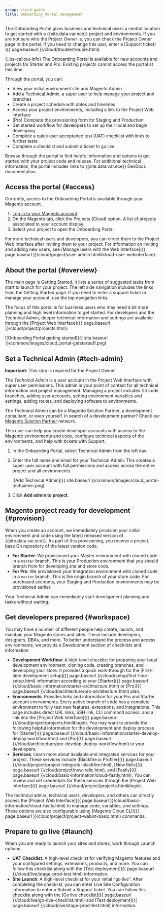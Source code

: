 ```yaml
---
group: cloud-guide
title: Onboarding Portal management
---
```


The Onboarding Portal gives business and technical users a central location to get started with a {{site.data.var.ece}} project and environments. If you are not sure who the Project Owner is, you can check the Project Owner page in the portal. If you need to change this user, enter a [Support ticket]({{ page.baseurl }}/cloud/trouble/trouble.html).

{:.bs-callout-info}
The Onboarding Portal is available for new accounts and projects for Starter and Pro. Existing projects cannot access the portal at this time.

Through the portal, you can:

*  View your initial environment site and Magento Admin
*  Add a Technical Admin, a super user to help manage your project and branches
*  Create a project schedule with dates and timelines
*  Access your project environments, including a link to the Project Web Interface
*  (Pro) Complete the provisioning form for Staging and Production
*  Get started workflow for developers to set up their local and begin developing
*  Complete a quick user acceptance test (UAT) checklist with links to further tests
*  Complete a checklist and submit a ticket to go live

Browse through the portal to find helpful information and options to get started with your project code and release. For additional technical information, the portal includes links to {{site.data.var.ece}} DevDocs documentation.

## Access the portal {#access}

Currently, access to the Onboarding Portal is available through your Magento account.

1. [Log in to your Magento account](https://account.magento.com).
1. On the Magento tab, click the Projects (Cloud) option. A list of projects associated to your account display.
1. Select your project to open the Onboarding Portal.

For more technical users and developers, you can direct them to the Project Web Interface after inviting them to your project. For information on inviting and adding new users, see [Manage users with the Web Interface]({{ page.baseurl }}/cloud/project/user-admin.html#cloud-user-webinterface).

<!-- for future use: http://cloud.magento.com -->

## About the portal {#overview}

The main page is Getting Started. It lists a series of suggested tasks from start to launch for your project. The left side navigation includes the links from the Getting Started page. If you need to enter a support ticket or manage your account, use the top navigation links.

The focus of this portal is for business users who may need a bit more planning and high level information to get started. For developers and the Technical Admin, deeper technical information and settings are available through the [Project Web Interface]({{ page.baseurl }}/cloud/project/projects.html).

![Onboarding Portal getting started]({{ site.baseurl }}/common/images/cloud_portal-getstarted1.png)

## Set a Technical Admin {#tech-admin}

**Important:** This step is required for the Project Owner.

The _Technical Admin_ is a user account in the Project Web Interface with super user permissions. This admin is your point of contact for all technical information and project management. Managing a project includes Git code branches, adding user accounts, setting environment variables and settings, adding routes, and deploying software to environments.

The Technical Admin can be a Magento Solution Partner, a development consultant, or even yourself. In search of a development partner? Check our [Magento Solution Partner](https://magento.com/find-a-partner) network.

This user can help you create developer accounts with access to the Magento environments and code, configure technical aspects of the environments, and help with tickets with Support.

1. In the Onboarding Portal, select Technical Admin from the left nav.
1. Enter the full name and email for your Technical Admin. This creates a super user account with full permissions and access across the entire project and all environments.

   ![Add Technical Admin]({{ site.baseurl }}/common/images/cloud_portal-techadmin.png)

1. Click **Add admin to project**.

## Magento project ready for development {#provision}

When you create an account, we immediately provision your initial environment and code using the latest released version of {{site.data.var.ece}}. As part of this provisioning, you receive a project, base Git repository of the latest version code,

*  **For Starter**: We provisioned your Master environment with cloned code in a `master` branch. This is your Production environment that you should branch from for developing site and store code.
*  **For Pro**: We provisioned your Integration environment with cloned code in a `master` branch. This is the origin branch of your store code. For purchased accounts, your Staging and Production environments may be provisioned earlier.

Your Technical Admin can immediately start development planning and tasks without waiting.

## Get developers prepared {#workspace}

You may have a number of different people help create, launch, and maintain your Magento stores and sites. These include developers, designers, DBAs, and more. To better understand the process and access environments, we provide a Development section of checklists and information:

*  **Development Workflow**: A high-level checklist for preparing your local development environment, cloning code, creating branches, and developing your store. It provides a quick walk-through for the [First-time development setup]({{ page.baseurl }}/cloud/setup/first-time-setup.html) information according to your [Starter]({{ page.baseurl }}/cloud/basic-information/starter-architecture.html) or [Pro]({{ page.baseurl }}/cloud/architecture/pro-architecture.html) plan.
*  **Environments**: Provides links and information for your Pro and Starter account environments. Every active branch of code has a complete environment to fully test new features, extensions, and integrations. This page includes direct URL links, SSH link, CLI command access, and a link into the [Project Web Interface]({{ page.baseurl }}/cloud/project/projects.html#login). You may want to provide the following helpful information for the development and deploy process for [Starter]({{ page.baseurl }}/cloud/basic-information/starter-develop-deploy-workflow.html) and [Pro]({{ page.baseurl }}/cloud/architecture/pro-develop-deploy-workflow.html) to your developers.
*  **Services**: Learn more about available and integrated services for your project. These services include [Blackfire.io Profiler]({{ page.baseurl }}/cloud/project/project-integrate-blackfire.html), [New Relic]({{ page.baseurl }}/cloud/project/new-relic.html), and [Fastly]({{ page.baseurl }}/cloud/basic-information/cloud-fastly.html). You can review and set credentials for these services through the [Project Web Interface]({{ page.baseurl }}/cloud/project/projects.html#login).

The technical admin, technical users, developers, and others can directly access the [Project Web Interface]({{ page.baseurl }}/cloud/basic-information/cloud-fastly.html) to manage code, variables, and settings. These options are also configurable using [Magento Cloud CLI]({{ page.baseurl }}/cloud/project/project-webint-basic.html) commands.

## Prepare to go live {#launch}

When you are ready to launch your sites and stores, work through Launch options:

*  **UAT Checklist**: A high-level checklist for verifying Magento features and your configured settings, extensions, products, and more. You can follow this checklist along with the [Test deployment]({{ page.baseurl }}/cloud/live/stage-prod-test.html) information.
*  **Site Launch**: A high-level checklist for your initial "go live". After completing the checklist, you can enter Live Site Configuration information to enter a Submit a Support ticket. You can follow this checklist along with the [Go live checklist]({{ page.baseurl }}/cloud/live/go-live-checklist.html) and [Test deployment]({{ page.baseurl }}/cloud/live/stage-prod-test.html) information.
